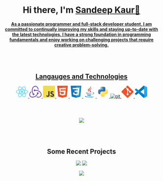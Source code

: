 
<!--
**KaurInTech/KaurInTech** is a ✨ _special_ ✨ repository because its `README.md` (this file) appears on your GitHub profile.

Here are some ideas to get you started:

- 🔭 I’m currently working on ...
- 🌱 I’m currently learning ...
- 👯 I’m looking to collaborate on ...
- 🤔 I’m looking for help with ...
- 💬 Ask me about ...
- 📫 How to reach me: ...
- 😄 Pronouns: ...
- ⚡ Fun fact: ...
-->
<div align="center">
   <h1>Hi there, I'm <a href="">Sandeep Kaur👋</h1>
</div>

<h4 align="center">
 As a passionate programmer and full-stack developer student, I am committed to continually improving my skills and staying up-to-date with the latest technologies. I have a strong foundation in programming fundamentals and enjoy working on challenging projects that require creative problem-solving.
</h4>
 
<br/>
<br/>


  <h2 align="center">Langauges and Technologies</h2>
<p align="center">
  <img src="https://github.com/devicons/devicon/blob/master/icons/react/react-original.svg" alt="react" width="40" height="40">
  <img src="https://github.com/devicons/devicon/blob/master/icons/redux/redux-original.svg" alt="redux" width="40" height="40">
  <img src="https://github.com/devicons/devicon/blob/master/icons/javascript/javascript-original.svg" alt="javaScript" width="40" height="40">
  <img src="https://github.com/devicons/devicon/blob/master/icons/html5/html5-original.svg" alt="html" width="40" height="40">
  <img src="https://github.com/devicons/devicon/blob/master/icons/css3/css3-original.svg" alt="css" width="40" height="40">
  <img src="https://github.com/devicons/devicon/blob/master/icons/java/java-original.svg" alt="git" width="40" height="40">
  <img src="https://github.com/devicons/devicon/blob/master/icons/python/python-original.svg" alt="python" width="40" height="40">
  <img src="https://img.icons8.com/stickers/100/000000/github.png" alt="git" width="40" height="40">
  <img src="https://github.com/devicons/devicon/blob/master/icons/git/git-original.svg" alt="git" width="40" height="40">
  <img src="https://github.com/devicons/devicon/blob/master/icons/vscode/vscode-original.svg" alt="git" width="40" height="40">
   
</p>

<br/>
<br/>

<p align="center" >
   <a href="https://github.com/KaurInTech"> 
    <img  src="https://github-readme-stats.vercel.app/api/top-langs/?username=KaurInTech&theme=radical&layout=compact&hide=c"/>
   </a>
</p>

<br/>
<br/>

<h2 align="center">Some Recent Projects</h2>

<div align="center">
   <a href="https://github.com/KaurInTech/Sudoku-Vocabulary-Practice-App"> <img src="https://github-readme-stats.vercel.app/api/pin/?username=KaurInTech&repo=Sudoku-Vocabulary-Practice-App&theme=radical" /></a>
   <a href="https://github.com/KaurInTech/Covid-19-Tracker"> <img src="https://github-readme-stats.vercel.app/api/pin/?username=KaurInTech&repo=Covid-19-Tracker&theme=radical" /></a>
   
   <a href="https://github.com/KaurInTech/Smile-Detection-App"> <img src="https://github-readme-stats.vercel.app/api/pin/?username=KaurInTech&repo=Smile-Detection-App&theme=radical" /></a>  
</div>

<br/>
<br/>




